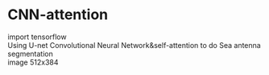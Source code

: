 # CNN-attention
import tensorflow  
Using U-net Convolutional Neural Network&self-attention to do Sea antenna segmentation    
image 512x384  
